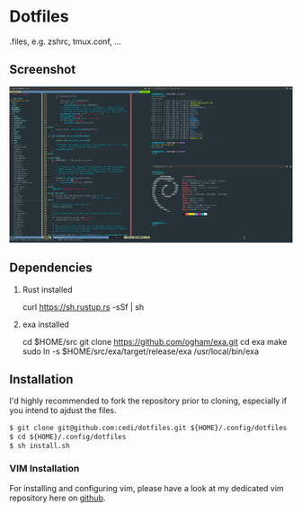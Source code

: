 # Dotfiles

.files, e.g. zshrc, tmux.conf, ...

## Screenshot
![Screenshot](screenshot.png?raw=true)


## Dependencies
1. Rust installed

    curl https://sh.rustup.rs -sSf | sh

2. exa installed

    cd $HOME/src
    git clone https://github.com/ogham/exa.git
    cd exa
    make
    sudo ln -s $HOME/src/exa/target/release/exa /usr/local/bin/exa


## Installation

I'd highly recommended to fork the repository prior to cloning, especially if you intend to ajdust the files.

    $ git clone git@github.com:cedi/dotfiles.git ${HOME}/.config/dotfiles
    $ cd ${HOME}/.config/dotfiles
    $ sh install.sh

### VIM Installation

For installing and configuring vim, please have a look at my dedicated vim repository here on [github](https://github.com/cedi/-vim).
